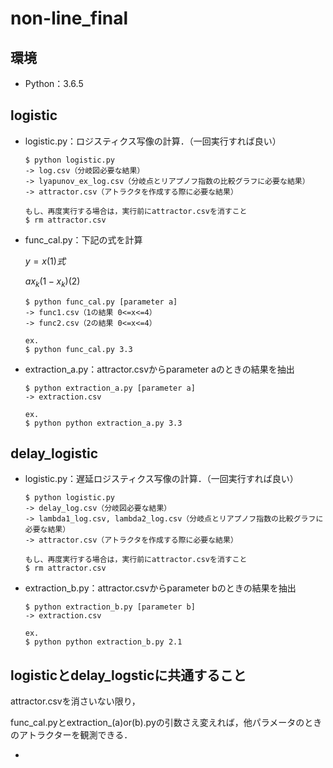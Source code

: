 # non-line_final

##  環境

- Python：3.6.5



## logistic

- logistic.py：ロジスティクス写像の計算．（一回実行すれば良い）

  ```
  $ python logistic.py
  -> log.csv（分岐図必要な結果）
  -> lyapunov_ex_log.csv（分岐点とリアプノフ指数の比較グラフに必要な結果）
  -> attractor.csv（アトラクタを作成する際に必要な結果）
  
  もし、再度実行する場合は，実行前にattractor.csvを消すこと
  $ rm attractor.csv
  ```



- func_cal.py：下記の式を計算

  $y=x　(1)式$

  $ax_k(1-x_k)　(2)$

  ```
  $ python func_cal.py [parameter a]
  -> func1.csv（1の結果 0<=x<=4）
  -> func2.csv（2の結果 0<=x<=4）
  
  ex.
  $ python func_cal.py 3.3
  ```



- extraction_a.py：attractor.csvからparameter aのときの結果を抽出

  ```
  $ python extraction_a.py [parameter a]
  -> extraction.csv
  
  ex.
  $ python python extraction_a.py 3.3
  ```

  

## delay_logistic

- logistic.py：遅延ロジスティクス写像の計算．（一回実行すれば良い）

  ```
  $ python logistic.py
  -> delay_log.csv（分岐図必要な結果）
  -> lambda1_log.csv, lambda2_log.csv（分岐点とリアプノフ指数の比較グラフに必要な結果）
  -> attractor.csv（アトラクタを作成する際に必要な結果）
  
  もし、再度実行する場合は，実行前にattractor.csvを消すこと
  $ rm attractor.csv
  ```



- extraction_b.py：attractor.csvからparameter bのときの結果を抽出

  ```
  $ python extraction_b.py [parameter b]
  -> extraction.csv
  
  ex.
  $ python python extraction_b.py 2.1
  ```



## logisticとdelay_logsticに共通すること

attractor.csvを消さいない限り，

func_cal.pyとextraction_(a)or(b).pyの引数さえ変えれば，他パラメータのときのアトラクターを観測できる．

- 
